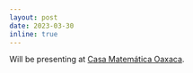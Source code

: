 ```yaml
---
layout: post
date: 2023-03-30
inline: true
---
```


Will be presenting at [Casa Matemática Oaxaca](https://www.birs.ca/events/2023/5-day-workshops/23w5030/schedule).